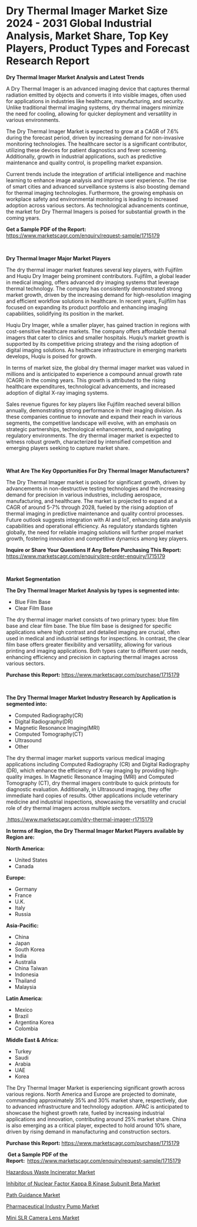 <p><h1>Dry Thermal Imager Market Size 2024 - 2031 Global Industrial Analysis, Market Share, Top Key Players, Product Types and Forecast Research Report</h1></p><p><strong>Dry Thermal Imager Market Analysis and Latest Trends</strong></p>
<p><p>A Dry Thermal Imager is an advanced imaging device that captures thermal radiation emitted by objects and converts it into visible images, often used for applications in industries like healthcare, manufacturing, and security. Unlike traditional thermal imaging systems, dry thermal imagers minimize the need for cooling, allowing for quicker deployment and versatility in various environments.</p><p>The Dry Thermal Imager Market is expected to grow at a CAGR of 7.6% during the forecast period, driven by increasing demand for non-invasive monitoring technologies. The healthcare sector is a significant contributor, utilizing these devices for patient diagnostics and fever screening. Additionally, growth in industrial applications, such as predictive maintenance and quality control, is propelling market expansion.</p><p>Current trends include the integration of artificial intelligence and machine learning to enhance image analysis and improve user experience. The rise of smart cities and advanced surveillance systems is also boosting demand for thermal imaging technologies. Furthermore, the growing emphasis on workplace safety and environmental monitoring is leading to increased adoption across various sectors. As technological advancements continue, the market for Dry Thermal Imagers is poised for substantial growth in the coming years.</p></p>
<p><strong>Get a Sample PDF of the Report:&nbsp;</strong> <a href="https://www.marketscagr.com/enquiry/request-sample/1715179?utm_campaign=1126&utm_medium=2&utm_source=Github&utm_content=ia&utm_term=23102024&utm_id=dry-thermal-imager">https://www.marketscagr.com/enquiry/request-sample/1715179</a></p>
<p>&nbsp;</p>
<p><strong>Dry Thermal Imager Major Market Players</strong></p>
<p><p>The dry thermal imager market features several key players, with Fujifilm and Huqiu Dry Imager being prominent contributors. Fujifilm, a global leader in medical imaging, offers advanced dry imaging systems that leverage thermal technology. The company has consistently demonstrated strong market growth, driven by the increasing demand for high-resolution imaging and efficient workflow solutions in healthcare. In recent years, Fujifilm has focused on expanding its product portfolio and enhancing imaging capabilities, solidifying its position in the market.</p><p>Huqiu Dry Imager, while a smaller player, has gained traction in regions with cost-sensitive healthcare markets. The company offers affordable thermal imagers that cater to clinics and smaller hospitals. Huqiu’s market growth is supported by its competitive pricing strategy and the rising adoption of digital imaging solutions. As healthcare infrastructure in emerging markets develops, Huqiu is poised for growth.</p><p>In terms of market size, the global dry thermal imager market was valued in millions and is anticipated to experience a compound annual growth rate (CAGR) in the coming years. This growth is attributed to the rising healthcare expenditures, technological advancements, and increased adoption of digital X-ray imaging systems.</p><p>Sales revenue figures for key players like Fujifilm reached several billion annually, demonstrating strong performance in their imaging division. As these companies continue to innovate and expand their reach in various segments, the competitive landscape will evolve, with an emphasis on strategic partnerships, technological enhancements, and navigating regulatory environments. The dry thermal imager market is expected to witness robust growth, characterized by intensified competition and emerging players seeking to capture market share.</p></p>
<p>&nbsp;</p>
<p><strong>What Are The Key Opportunities For Dry Thermal Imager Manufacturers?</strong></p>
<p><p>The Dry Thermal Imager market is poised for significant growth, driven by advancements in non-destructive testing technologies and the increasing demand for precision in various industries, including aerospace, manufacturing, and healthcare. The market is projected to expand at a CAGR of around 5-7% through 2028, fueled by the rising adoption of thermal imaging in predictive maintenance and quality control processes. Future outlook suggests integration with AI and IoT, enhancing data analysis capabilities and operational efficiency. As regulatory standards tighten globally, the need for reliable imaging solutions will further propel market growth, fostering innovation and competitive dynamics among key players.</p></p>
<p><strong>Inquire or Share Your Questions If Any Before Purchasing This Report:</strong> <a href="https://www.marketscagr.com/enquiry/pre-order-enquiry/1715179?utm_campaign=1126&utm_medium=2&utm_source=Github&utm_content=ia&utm_term=23102024&utm_id=dry-thermal-imager">https://www.marketscagr.com/enquiry/pre-order-enquiry/1715179</a></p>
<p>&nbsp;</p>
<p><strong>Market Segmentation</strong></p>
<p><strong>The Dry Thermal Imager Market Analysis by types is segmented into:</strong></p>
<p><ul><li>Blue Film Base</li><li>Clear Film Base</li></ul></p>
<p><p>The dry thermal imager market consists of two primary types: blue film base and clear film base. The blue film base is designed for specific applications where high contrast and detailed imaging are crucial, often used in medical and industrial settings for inspections. In contrast, the clear film base offers greater flexibility and versatility, allowing for various printing and imaging applications. Both types cater to different user needs, enhancing efficiency and precision in capturing thermal images across various sectors.</p></p>
<p><strong>Purchase this Report:&nbsp;</strong><a href="https://www.marketscagr.com/purchase/1715179?utm_campaign=1126&utm_medium=2&utm_source=Github&utm_content=ia&utm_term=23102024&utm_id=dry-thermal-imager">https://www.marketscagr.com/purchase/1715179</a></p>
<p>&nbsp;</p>
<p><strong>The Dry Thermal Imager Market Industry Research by Application is segmented into:</strong></p>
<p><ul><li>Computed Radiography(CR)</li><li>Digital Radiography(DR)</li><li>Magnetic Resonance Imaging(MRI)</li><li>Computed Tomography(CT)</li><li>Ultrasound</li><li>Other</li></ul></p>
<p><p>The dry thermal imager market supports various medical imaging applications including Computed Radiography (CR) and Digital Radiography (DR), which enhance the efficiency of X-ray imaging by providing high-quality images. In Magnetic Resonance Imaging (MRI) and Computed Tomography (CT), dry thermal imagers contribute to quick printouts for diagnostic evaluation. Additionally, in Ultrasound imaging, they offer immediate hard copies of results. Other applications include veterinary medicine and industrial inspections, showcasing the versatility and crucial role of dry thermal imagers across multiple sectors.</p></p>
<p><a href="https://www.marketscagr.com/dry-thermal-imager-r1715179?utm_campaign=1126&utm_medium=2&utm_source=Github&utm_content=ia&utm_term=23102024&utm_id=dry-thermal-imager">&nbsp;https://www.marketscagr.com/dry-thermal-imager-r1715179</a></p>
<p><strong>In terms of Region, the Dry Thermal Imager Market Players available by Region are:</strong></p>
<p>
    <p> <strong> North America: </strong>
        <ul>
            <li>United States</li>
            <li>Canada</li>
        </ul>
        </p> 
    <p> <strong> Europe: </strong>
        <ul>
            <li>Germany</li>
            <li>France</li>
            <li>U.K.</li>
            <li>Italy</li>
            <li>Russia</li>
        </ul>
        </p> 
    <p> <strong> Asia-Pacific: </strong>
        <ul>
            <li>China</li>
            <li>Japan</li>
            <li>South Korea</li>
            <li>India</li>
            <li>Australia</li>
            <li>China Taiwan</li>
            <li>Indonesia</li>
            <li>Thailand</li>
            <li>Malaysia</li>
        </ul>
        </p> 
    <p> <strong> Latin America: </strong>
        <ul>
            <li>Mexico</li>
            <li>Brazil</li>
            <li>Argentina Korea</li>
            <li>Colombia</li>
        </ul>
        </p> 
    <p> <strong> Middle East & Africa: </strong>
        <ul>
            <li>Turkey</li>
            <li>Saudi</li>
            <li>Arabia</li>
            <li>UAE</li>
            <li>Korea</li>
        </ul>
    </p>
    </p>
<p><p>The Dry Thermal Imager Market is experiencing significant growth across various regions. North America and Europe are projected to dominate, commanding approximately 35% and 30% market share, respectively, due to advanced infrastructure and technology adoption. APAC is anticipated to showcase the highest growth rate, fueled by increasing industrial applications and innovation, contributing around 25% market share. China is also emerging as a critical player, expected to hold around 10% share, driven by rising demand in manufacturing and construction sectors.</p></p>
<p><strong>Purchase this Report: </strong><a href="https://www.marketscagr.com/purchase/1715179?utm_campaign=1126&utm_medium=2&utm_source=Github&utm_content=ia&utm_term=23102024&utm_id=dry-thermal-imager">https://www.marketscagr.com/purchase/1715179</a></p>
<p>&nbsp;<strong>Get a Sample PDF of the Report:&nbsp;&nbsp;</strong><a href="https://www.marketscagr.com/enquiry/request-sample/1715179?utm_campaign=1126&utm_medium=2&utm_source=Github&utm_content=ia&utm_term=23102024&utm_id=dry-thermal-imager">https://www.marketscagr.com/enquiry/request-sample/1715179</a></p>
<p><strong></strong></p>
<p><p><a href="https://issuu.com/reportprime-2/docs/hazardous-waste-incinerator-market-_a1da30f8accd5d?utm_campaign=1126&utm_medium=2&utm_source=Github&utm_content=ia&utm_term=23102024&utm_id=dry-thermal-imager">Hazardous Waste Incinerator Market</a></p><p><a href="https://www.linkedin.com/pulse/inhibitor-nuclear-factor-kappa-b-kinase-subunit-beta-market-4dswf?utm_campaign=1126&utm_medium=2&utm_source=Github&utm_content=ia&utm_term=23102024&utm_id=dry-thermal-imager">Inhibitor of Nuclear Factor Kappa B Kinase Subunit Beta Market</a></p><p><a href="https://www.linkedin.com/pulse/path-guidance-market-drivers-challenges-forecast-2024-2031-pjrpc?utm_campaign=1126&utm_medium=2&utm_source=Github&utm_content=ia&utm_term=23102024&utm_id=dry-thermal-imager">Path Guidance Market</a></p><p><a href="https://www.linkedin.com/pulse/global-pharmaceutical-industry-pump-market-opportunities-okone?utm_campaign=1126&utm_medium=2&utm_source=Github&utm_content=ia&utm_term=23102024&utm_id=dry-thermal-imager">Pharmaceutical Industry Pump Market</a></p><p><a href="https://github.com/julyju69/Market-Research-Report-List-5/blob/main/mini-slr-camera-lens-market.md?utm_campaign=1126&utm_medium=2&utm_source=Github&utm_content=ia&utm_term=23102024&utm_id=dry-thermal-imager">Mini SLR Camera Lens Market</a></p></p>